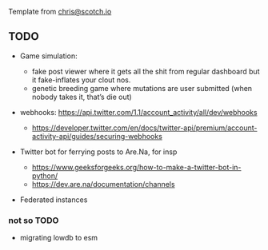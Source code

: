 Template from [chris@scotch.io](mailto:chris@scotch.io) 

## TODO
- Game simulation:
   - fake post viewer where it gets all the shit from regular dashboard but it fake-inflates your clout nos.
   - genetic breeding game where mutations are user submitted (when nobody takes it, that’s die out) 

- webhooks: https://api.twitter.com/1.1/account_activity/all/dev/webhooks
    - https://developer.twitter.com/en/docs/twitter-api/premium/account-activity-api/guides/securing-webhooks
- Twitter bot for ferrying posts to Are.Na, for insp
    - https://www.geeksforgeeks.org/how-to-make-a-twitter-bot-in-python/
    - https://dev.are.na/documentation/channels
- Federated instances

### not so TODO
- migrating lowdb to esm